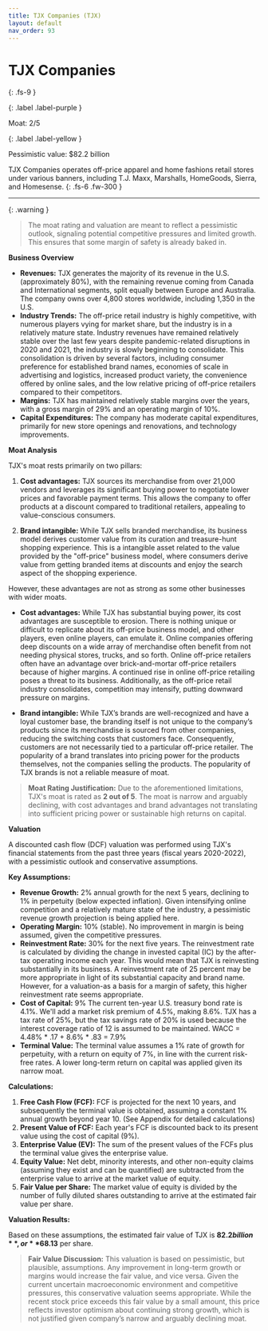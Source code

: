 ```yaml
---
title: TJX Companies (TJX)
layout: default
nav_order: 93
---
```


# TJX Companies
{: .fs-9 }

{: .label .label-purple }

Moat: 2/5

{: .label .label-yellow }

Pessimistic value: $82.2 billion

TJX Companies operates off-price apparel and home fashions retail stores under various banners, including T.J. Maxx, Marshalls, HomeGoods, Sierra, and Homesense.
{: .fs-6 .fw-300 }

---

{: .warning } 
>The moat rating and valuation are meant to reflect a pessimistic outlook, signaling potential competitive pressures and limited growth. This ensures that some margin of safety is already baked in.

**Business Overview**

* **Revenues:** TJX generates the majority of its revenue in the U.S. (approximately 80%), with the remaining revenue coming from Canada and International segments, split equally between Europe and Australia. The company owns over 4,800 stores worldwide, including 1,350 in the U.S.
* **Industry Trends:** The off-price retail industry is highly competitive, with numerous players vying for market share, but the industry is in a relatively mature state. Industry revenues have remained relatively stable over the last few years despite pandemic-related disruptions in 2020 and 2021, the industry is slowly beginning to consolidate. This consolidation is driven by several factors, including consumer preference for established brand names, economies of scale in advertising and logistics, increased product variety, the convenience offered by online sales, and the low relative pricing of off-price retailers compared to their competitors.
* **Margins:** TJX has maintained relatively stable margins over the years, with a gross margin of 29% and an operating margin of 10%.
* **Capital Expenditures:** The company has moderate capital expenditures, primarily for new store openings and renovations, and technology improvements.

**Moat Analysis**

TJX's moat rests primarily on two pillars:

1. **Cost advantages:** TJX sources its merchandise from over 21,000 vendors and leverages its significant buying power to negotiate lower prices and favorable payment terms. This allows the company to offer products at a discount compared to traditional retailers, appealing to value-conscious consumers. 

2. **Brand intangible:** While TJX sells branded merchandise, its business model derives customer value from its curation and treasure-hunt shopping experience. This is a intangible asset related to the value provided by the "off-price" business model, where consumers derive value from getting branded items at discounts and enjoy the search aspect of the shopping experience.

However, these advantages are not as strong as some other businesses with wider moats.

* **Cost advantages:** While TJX has substantial buying power, its cost advantages are susceptible to erosion. There is nothing unique or difficult to replicate about its off-price business model, and other players, even online players, can emulate it. Online companies offering deep discounts on a wide array of merchandise often benefit from not needing physical stores, trucks, and so forth. Online off-price retailers often have an advantage over brick-and-mortar off-price retailers because of higher margins. A continued rise in online off-price retailing poses a threat to its business. Additionally, as the off-price retail industry consolidates, competition may intensify, putting downward pressure on margins.

* **Brand intangible:** While TJX’s brands are well-recognized and have a loyal customer base, the branding itself is not unique to the company’s products since its merchandise is sourced from other companies, reducing the switching costs that customers face. Consequently, customers are not necessarily tied to a particular off-price retailer. The popularity of a brand translates into pricing power for the products themselves, not the companies selling the products. The popularity of TJX brands is not a reliable measure of moat.

>**Moat Rating Justification:** Due to the aforementioned limitations, TJX's moat is rated as **2 out of 5**. The moat is narrow and arguably declining, with cost advantages and brand advantages not translating into sufficient pricing power or sustainable high returns on capital.

**Valuation**

A discounted cash flow (DCF) valuation was performed using TJX's financial statements from the past three years (fiscal years 2020-2022), with a pessimistic outlook and conservative assumptions.

**Key Assumptions:**

* **Revenue Growth:** 2% annual growth for the next 5 years, declining to 1% in perpetuity (below expected inflation). Given intensifying online competition and a relatively mature state of the industry, a pessimistic revenue growth projection is being applied here.
* **Operating Margin:** 10% (stable). No improvement in margin is being assumed, given the competitive pressures.
* **Reinvestment Rate:** 30% for the next five years. The reinvestment rate is calculated by dividing the change in invested capital (IC) by the after-tax operating income each year. This would mean that TJX is reinvesting substantially in its business. A reinvestment rate of 25 percent may be more appropriate in light of its substantial capacity and brand name. However, for a valuation-as a basis for a margin of safety, this higher reinvestment rate seems appropriate.
* **Cost of Capital:** 9%  The current ten-year U.S. treasury bond rate is 4.1%.  We'll add a market risk premium of 4.5%, making 8.6%. TJX has a tax rate of 25%, but the tax savings rate of 20% is used because the interest coverage ratio of 12 is assumed to be maintained.
WACC = 4.48% * .17 + 8.6% * .83 = 7.9%
* **Terminal Value:** The terminal value assumes a 1% rate of growth for perpetuity, with a return on equity of 7%, in line with the current risk-free rates. A lower long-term return on capital was applied given its narrow moat.

**Calculations:**

1. **Free Cash Flow (FCF):** FCF is projected for the next 10 years, and subsequently the terminal value is obtained, assuming a constant 1% annual growth beyond year 10. (See Appendix for detailed calculations)
2. **Present Value of FCF:** Each year's FCF is discounted back to its present value using the cost of capital (9%).
3. **Enterprise Value (EV):** The sum of the present values of the FCFs plus the terminal value gives the enterprise value.
4. **Equity Value:** Net debt, minority interests, and other non-equity claims (assuming they exist and can be quantified) are subtracted from the enterprise value to arrive at the market value of equity.
5. **Fair Value per Share:** The market value of equity is divided by the number of fully diluted shares outstanding to arrive at the estimated fair value per share.

**Valuation Results:**

Based on these assumptions, the estimated fair value of TJX is **$82.2 billion**, or **$68.13** per share.

>**Fair Value Discussion:** This valuation is based on pessimistic, but plausible, assumptions. Any improvement in long-term growth or margins would increase the fair value, and vice versa. Given the current uncertain macroeconomic environment and competitive pressures, this conservative valuation seems appropriate. While the recent stock price exceeds this fair value by a small amount, this price reflects investor optimism about continuing strong growth, which is not justified given company’s narrow and arguably declining moat.


